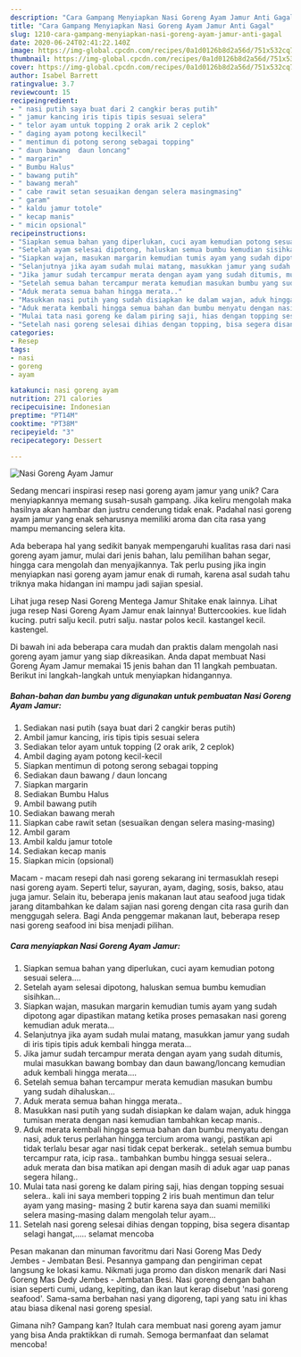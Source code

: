 ```yaml
---
description: "Cara Gampang Menyiapkan Nasi Goreng Ayam Jamur Anti Gagal"
title: "Cara Gampang Menyiapkan Nasi Goreng Ayam Jamur Anti Gagal"
slug: 1210-cara-gampang-menyiapkan-nasi-goreng-ayam-jamur-anti-gagal
date: 2020-06-24T02:41:22.140Z
image: https://img-global.cpcdn.com/recipes/0a1d0126b8d2a56d/751x532cq70/nasi-goreng-ayam-jamur-foto-resep-utama.jpg
thumbnail: https://img-global.cpcdn.com/recipes/0a1d0126b8d2a56d/751x532cq70/nasi-goreng-ayam-jamur-foto-resep-utama.jpg
cover: https://img-global.cpcdn.com/recipes/0a1d0126b8d2a56d/751x532cq70/nasi-goreng-ayam-jamur-foto-resep-utama.jpg
author: Isabel Barrett
ratingvalue: 3.7
reviewcount: 15
recipeingredient:
- " nasi putih saya buat dari 2 cangkir beras putih"
- " jamur kancing iris tipis tipis sesuai selera"
- " telor ayam untuk topping 2 orak arik 2 ceplok"
- " daging ayam potong kecilkecil"
- " mentimun di potong serong sebagai topping"
- " daun bawang  daun loncang"
- " margarin"
- " Bumbu Halus"
- " bawang putih"
- " bawang merah"
- " cabe rawit setan sesuaikan dengan selera masingmasing"
- " garam"
- " kaldu jamur totole"
- " kecap manis"
- " micin opsional"
recipeinstructions:
- "Siapkan semua bahan yang diperlukan, cuci ayam kemudian potong sesuai selera...."
- "Setelah ayam selesai dipotong, haluskan semua bumbu kemudian sisihkan..."
- "Siapkan wajan, masukan margarin kemudian tumis ayam yang sudah dipotong agar dipastikan matang ketika proses pemasakan nasi goreng kemudian aduk merata..."
- "Selanjutnya jika ayam sudah mulai matang, masukkan jamur yang sudah di iris tipis tipis aduk kembali hingga merata..."
- "Jika jamur sudah tercampur merata dengan ayam yang sudah ditumis, mulai masukkan bawang bombay dan daun bawang/loncang kemudian aduk kembali hingga merata...."
- "Setelah semua bahan tercampur merata kemudian masukan bumbu yang sudah dihaluskan..."
- "Aduk merata semua bahan hingga merata.."
- "Masukkan nasi putih yang sudah disiapkan ke dalam wajan, aduk hingga tumisan merata dengan nasi kemudian tambahkan kecap manis.."
- "Aduk merata kembali hingga semua bahan dan bumbu menyatu dengan nasi, aduk terus perlahan hingga tercium aroma wangi, pastikan api tidak terlalu besar agar nasi tidak cepat berkerak.. setelah semua bumbu tercampur rata, icip rasa.. tambahkan bumbu hingga sesuai selera.. aduk merata dan bisa matikan api dengan masih di aduk agar uap panas segera hilang.."
- "Mulai tata nasi goreng ke dalam piring saji, hias dengan topping sesuai selera.. kali ini saya memberi topping 2 iris buah mentimun dan telur ayam yang masing- masing 2 butir karena saya dan suami memiliki selera masing-masing dalam mengolah telur ayam..."
- "Setelah nasi goreng selesai dihias dengan topping, bisa segera disantap selagi hangat,..... selamat mencoba"
categories:
- Resep
tags:
- nasi
- goreng
- ayam

katakunci: nasi goreng ayam 
nutrition: 271 calories
recipecuisine: Indonesian
preptime: "PT14M"
cooktime: "PT38M"
recipeyield: "3"
recipecategory: Dessert

---
```



![Nasi Goreng Ayam Jamur](https://img-global.cpcdn.com/recipes/0a1d0126b8d2a56d/751x532cq70/nasi-goreng-ayam-jamur-foto-resep-utama.jpg)

Sedang mencari inspirasi resep nasi goreng ayam jamur yang unik? Cara menyiapkannya memang susah-susah gampang. Jika keliru mengolah maka hasilnya akan hambar dan justru cenderung tidak enak. Padahal nasi goreng ayam jamur yang enak seharusnya memiliki aroma dan cita rasa yang mampu memancing selera kita.

Ada beberapa hal yang sedikit banyak mempengaruhi kualitas rasa dari nasi goreng ayam jamur, mulai dari jenis bahan, lalu pemilihan bahan segar, hingga cara mengolah dan menyajikannya. Tak perlu pusing jika ingin menyiapkan nasi goreng ayam jamur enak di rumah, karena asal sudah tahu triknya maka hidangan ini mampu jadi sajian spesial.

Lihat juga resep Nasi Goreng Mentega Jamur Shitake enak lainnya. Lihat juga resep Nasi Goreng Ayam Jamur enak lainnya! Buttercookies. kue lidah kucing. putri salju kecil. putri salju. nastar polos kecil. kastangel kecil. kastengel.


Di bawah ini ada beberapa cara mudah dan praktis dalam mengolah nasi goreng ayam jamur yang siap dikreasikan. Anda dapat membuat Nasi Goreng Ayam Jamur memakai 15 jenis bahan dan 11 langkah pembuatan. Berikut ini langkah-langkah untuk menyiapkan hidangannya.

<!--inarticleads1-->

##### Bahan-bahan dan bumbu yang digunakan untuk pembuatan Nasi Goreng Ayam Jamur:

1. Sediakan  nasi putih (saya buat dari 2 cangkir beras putih)
1. Ambil  jamur kancing, iris tipis tipis sesuai selera
1. Sediakan  telor ayam untuk topping (2 orak arik, 2 ceplok)
1. Ambil  daging ayam potong kecil-kecil
1. Siapkan  mentimun di potong serong sebagai topping
1. Sediakan  daun bawang / daun loncang
1. Siapkan  margarin
1. Sediakan  Bumbu Halus
1. Ambil  bawang putih
1. Sediakan  bawang merah
1. Siapkan  cabe rawit setan (sesuaikan dengan selera masing-masing)
1. Ambil  garam
1. Ambil  kaldu jamur totole
1. Sediakan  kecap manis
1. Siapkan  micin (opsional)


Macam - macam resepi dah nasi goreng sekarang ini termasuklah resepi nasi goreng ayam. Seperti telur, sayuran, ayam, daging, sosis, bakso, atau juga jamur. Selain itu, beberapa jenis makanan laut atau seafood juga tidak jarang ditambahkan ke dalam sajian nasi goreng dengan cita rasa gurih dan menggugah selera. Bagi Anda penggemar makanan laut, beberapa resep nasi goreng seafood ini bisa menjadi pilihan. 

<!--inarticleads2-->

##### Cara menyiapkan Nasi Goreng Ayam Jamur:

1. Siapkan semua bahan yang diperlukan, cuci ayam kemudian potong sesuai selera....
1. Setelah ayam selesai dipotong, haluskan semua bumbu kemudian sisihkan...
1. Siapkan wajan, masukan margarin kemudian tumis ayam yang sudah dipotong agar dipastikan matang ketika proses pemasakan nasi goreng kemudian aduk merata...
1. Selanjutnya jika ayam sudah mulai matang, masukkan jamur yang sudah di iris tipis tipis aduk kembali hingga merata...
1. Jika jamur sudah tercampur merata dengan ayam yang sudah ditumis, mulai masukkan bawang bombay dan daun bawang/loncang kemudian aduk kembali hingga merata....
1. Setelah semua bahan tercampur merata kemudian masukan bumbu yang sudah dihaluskan...
1. Aduk merata semua bahan hingga merata..
1. Masukkan nasi putih yang sudah disiapkan ke dalam wajan, aduk hingga tumisan merata dengan nasi kemudian tambahkan kecap manis..
1. Aduk merata kembali hingga semua bahan dan bumbu menyatu dengan nasi, aduk terus perlahan hingga tercium aroma wangi, pastikan api tidak terlalu besar agar nasi tidak cepat berkerak.. setelah semua bumbu tercampur rata, icip rasa.. tambahkan bumbu hingga sesuai selera.. aduk merata dan bisa matikan api dengan masih di aduk agar uap panas segera hilang..
1. Mulai tata nasi goreng ke dalam piring saji, hias dengan topping sesuai selera.. kali ini saya memberi topping 2 iris buah mentimun dan telur ayam yang masing- masing 2 butir karena saya dan suami memiliki selera masing-masing dalam mengolah telur ayam...
1. Setelah nasi goreng selesai dihias dengan topping, bisa segera disantap selagi hangat,..... selamat mencoba


Pesan makanan dan minuman favoritmu dari Nasi Goreng Mas Dedy Jembes - Jembatan Besi. Pesannya gampang dan pengiriman cepat langsung ke lokasi kamu. Nikmati juga promo dan diskon menarik dari Nasi Goreng Mas Dedy Jembes - Jembatan Besi. Nasi goreng dengan bahan isian seperti cumi, udang, kepiting, dan ikan laut kerap disebut &#39;nasi goreng seafood&#39;. Sama-sama berbahan nasi yang digoreng, tapi yang satu ini khas atau biasa dikenal nasi goreng spesial. 

Gimana nih? Gampang kan? Itulah cara membuat nasi goreng ayam jamur yang bisa Anda praktikkan di rumah. Semoga bermanfaat dan selamat mencoba!
